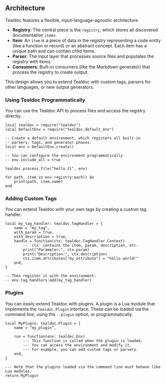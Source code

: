 ## Architecture

Tealdoc features a flexible, input-language-agnostic architecture.

*   **Registry**: The central piece is the `registry`, which stores all discovered documentation `items`.
*   **Item**: An `item` is a piece of data in the registry representing a code entity (like a function or record) or an abstract concept. Each item has a unique path and can contain child items.
*   **Parser**: The input layer that processes source files and populates the registry with items.
*   **Consumers**: Built-in consumers (like the Markdown generator) that process the registry to create output.

This design allows you to extend Tealdoc with custom tags, parsers for other languages, or new output generators.

### Using Tealdoc Programmatically

You can use the Tealdoc API to process files and access the registry directly.

```
local tealdoc = require("tealdoc")
local DefaultEnv = require("tealdoc.default_env")

-- Create a default environment, which registers all built-in
-- parsers, tags, and generator phases.
local env = DefaultEnv.create()

-- You can configure the environment programmatically
-- env.include_all = true

tealdoc.process_file("hello.tl", env)

for path, item in env.registry:each() do
    print(path, item.name)
end
```

### Adding Custom Tags

You can extend Tealdoc with your own tags by creating a custom tag handler.

```
local my_tag_handler: tealdoc.TagHandler = {
    name = "my_tag",
    with_param = true,
    with_description = true,
    handle = function(ctx: tealdoc.TagHandler.Context)
        -- `ctx` contains the item, param, description, etc.
        print("Parameter:", ctx.param)
        print("Description:", ctx.description)
        ctx.item.attributes["my_attribute"] = "hello world!"
    end,
}

-- Then register it with the environment:
-- env.tag_handlers:add(my_tag_handler)
```

### Plugins

You can easily extend Tealdoc with plugins. A plugin is a Lua module that implements the `tealdoc.Plugin` interface. These can be loaded via the command line, using the `--plugin` option, or programmatically.

```
local MyPlugin: tealdoc.Plugin = {
    name = "my_plugin",
    
    run = function(env: tealdoc.Env)
        --- This function is called when the plugin is loaded.
        --- You can access the environment and modify it.
        --- For example, you can add custom tags or parsers.
    end,
}

--- Note that the plugins loaded via the command line must behave like Lua modules.
return MyPlugin
```
